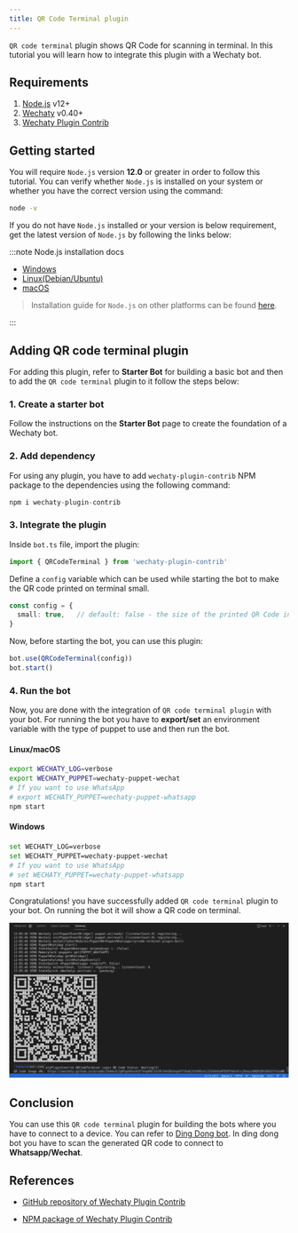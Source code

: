 ```yaml
---
title: QR Code Terminal plugin
---
```


`QR code terminal` plugin shows QR Code for scanning in terminal. In this tutorial you will learn how to integrate this plugin with a Wechaty bot.

## Requirements

1. [Node.js](https://nodejs.org/en/download) v12+
2. [Wechaty](https://www.npmjs.com/package/wechaty) v0.40+
3. [Wechaty Plugin Contrib](https://www.npmjs.com/package/wechaty-plugin-contrib)

## Getting started

You will require `Node.js` version **12.0** or greater in order to follow this tutorial. You can verify whether `Node.js` is installed on your system or whether you have the correct version using the command:

```sh
node -v
```

If you do not have `Node.js` installed or your version is below requirement, get the latest version of `Node.js` by following the links below:

:::note Node.js installation docs

* [Windows](https://nodejs.org/en/download/package-manager/#windows)
* [Linux\(Debian/Ubuntu\)](https://nodejs.org/en/download/package-manager/#debian-and-ubuntu-based-linux-distributions)
* [macOS](https://nodejs.org/en/download/package-manager/#macos)

> Installation guide for `Node.js` on other platforms can be found [here](https://nodejs.org/en/download/package-manager/).

:::

## Adding QR code terminal plugin

For adding this plugin, refer to **Starter Bot** for building a basic bot and then to add the `QR code terminal` plugin to it follow the steps below:

### 1. Create a starter bot

Follow the instructions on the **Starter Bot** page to create the foundation of a Wechaty bot.

### 2. Add dependency

For using any plugin, you have to add `wechaty-plugin-contrib` NPM package to the dependencies using the following command:

```ts
npm i wechaty-plugin-contrib
```

### 3. Integrate the plugin

Inside `bot.ts` file, import the plugin:

```ts
import { QRCodeTerminal } from 'wechaty-plugin-contrib'
```

Define a `config` variable which can be used while starting the bot to make the QR code printed on terminal small.

```ts
const config = {
  small: true,   // default: false - the size of the printed QR Code in terminal
}
```

Now, before starting the bot, you can use this plugin:

```ts
bot.use(QRCodeTerminal(config))
bot.start()
```

### 4. Run the bot

Now, you are done with the integration of `QR code terminal plugin` with your bot. For running the bot you have to **export/set** an environment variable with the type of puppet to use and then run the bot.

#### Linux/macOS

```bash
export WECHATY_LOG=verbose
export WECHATY_PUPPET=wechaty-puppet-wechat
# If you want to use WhatsApp
# export WECHATY_PUPPET=wechaty-puppet-whatsapp
npm start
```

#### Windows

```bash
set WECHATY_LOG=verbose
set WECHATY_PUPPET=wechaty-puppet-wechat
# If you want to use WhatsApp
# set WECHATY_PUPPET=wechaty-puppet-whatsapp
npm start
```

Congratulations! you have successfully added `QR code terminal` plugin to your bot. On running the bot it will show a QR code on terminal.

![QR code terminal plugin output](../../static/img/docs/qrcode-bot/output.png)

## Conclusion

You can use this `QR code terminal` plugin for building the bots where you have to connect to a device. You can refer to [Ding Dong bot](../getting-started/hard-way.mdx). In ding dong bot you have to scan the generated QR code to connect to **Whatsapp/Wechat**.

## References

* [GitHub repository of Wechaty Plugin Contrib](https://github.com/wechaty/wechaty-plugin-contrib)

* [NPM package of Wechaty Plugin Contrib](https://www.npmjs.com/package/wechaty-plugin-contrib)
